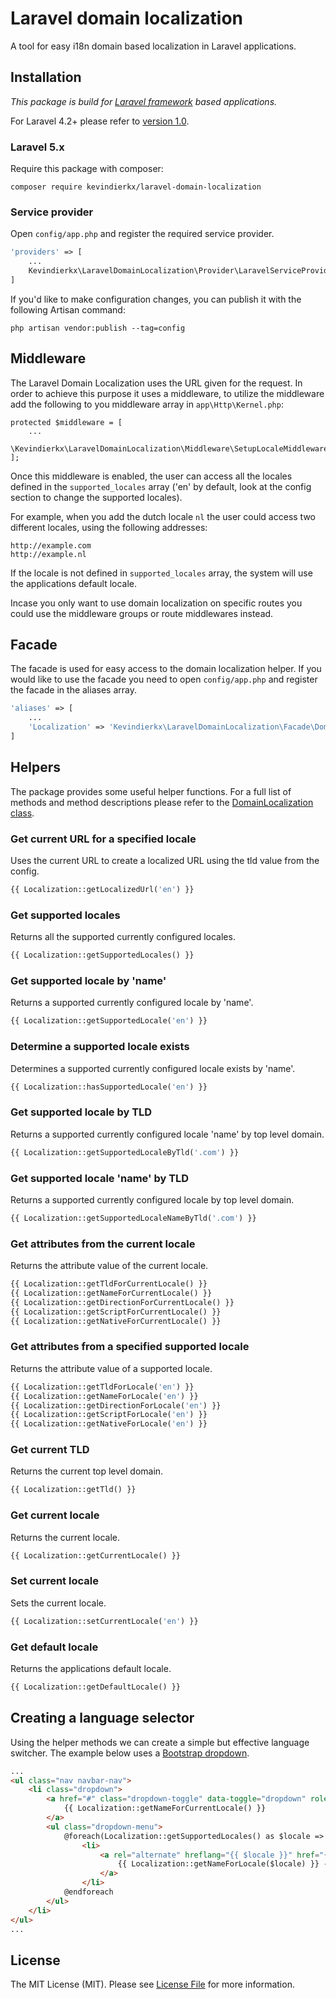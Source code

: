 # Laravel domain localization
A tool for easy i18n domain based localization in Laravel applications.

## Installation
_This package is build for [Laravel framework](http://laravel.com) based applications._

For Laravel 4.2+ please refer to [version 1.0](https://github.com/kevindierkx/laravel-domain-localization/tree/1.0).

### Laravel 5.x
Require this package with composer:

```
composer require kevindierkx/laravel-domain-localization
```

### Service provider
Open `config/app.php` and register the required service provider.

```php
'providers' => [
    ...
    Kevindierkx\LaravelDomainLocalization\Provider\LaravelServiceProvider::class,
]
```

If you'd like to make configuration changes, you can publish it with the following Artisan command:

```
php artisan vendor:publish --tag=config
```

## Middleware
The Laravel Domain Localization uses the URL given for the request. In order to achieve this purpose it uses a middleware, to utilize the middleware add the following to you middleware array in `app\Http\Kernel.php`:

```
protected $middleware = [
    ...
    \Kevindierkx\LaravelDomainLocalization\Middleware\SetupLocaleMiddleware::class,
];
```

Once this middleware is enabled, the user can access all the locales defined in the `supported_locales` array ('en' by default, look at the config section to change the supported locales).

For example, when you add the dutch locale `nl` the user could access two different locales, using the following addresses:

```
http://example.com
http://example.nl
```

If the locale is not defined in `supported_locales` array, the system will use the applications default locale.

Incase you only want to use domain localization on specific routes you could use the middleware groups or route middlewares instead.

## Facade
The facade is used for easy access to the domain localization helper. If you would like to use the facade you need to open `config/app.php` and register the facade in the aliases array.

```php
'aliases' => [
    ...
    'Localization' => 'Kevindierkx\LaravelDomainLocalization\Facade\DomainLocalization',
]
```

## Helpers
The package provides some useful helper functions. For a full list of methods and method descriptions please refer to the [DomainLocalization class](https://github.com/kevindierkx/laravel-domain-localization/blob/master/src/DomainLocalization.php).

### Get current URL for a specified locale
Uses the current URL to create a localized URL using the tld value from the config.

```php
{{ Localization::getLocalizedUrl('en') }}
```

### Get supported locales
Returns all the supported currently configured locales.

```php
{{ Localization::getSupportedLocales() }}
```

### Get supported locale by 'name'
Returns a supported currently configured locale by 'name'.

```php
{{ Localization::getSupportedLocale('en') }}
```

### Determine a supported locale exists
Determines a supported currently configured locale exists by 'name'.

```php
{{ Localization::hasSupportedLocale('en') }}
```

### Get supported locale by TLD
Returns a supported currently configured locale 'name' by top level domain.

```php
{{ Localization::getSupportedLocaleByTld('.com') }}
```

### Get supported locale 'name' by TLD
Returns a supported currently configured locale by top level domain.

```php
{{ Localization::getSupportedLocaleNameByTld('.com') }}
```

### Get attributes from the current locale
Returns the attribute value of the current locale.

```php
{{ Localization::getTldForCurrentLocale() }}
{{ Localization::getNameForCurrentLocale() }}
{{ Localization::getDirectionForCurrentLocale() }}
{{ Localization::getScriptForCurrentLocale() }}
{{ Localization::getNativeForCurrentLocale() }}
```

### Get attributes from a specified supported locale
Returns the attribute value of a supported locale.

```php
{{ Localization::getTldForLocale('en') }}
{{ Localization::getNameForLocale('en') }}
{{ Localization::getDirectionForLocale('en') }}
{{ Localization::getScriptForLocale('en') }}
{{ Localization::getNativeForLocale('en') }}
```

### Get current TLD
Returns the current top level domain.

```php
{{ Localization::getTld() }}
```

### Get current locale
Returns the current locale.

```php
{{ Localization::getCurrentLocale() }}
```

### Set current locale
Sets the current locale.

```php
{{ Localization::setCurrentLocale('en') }}
```

### Get default locale
Returns the applications default locale.

```php
{{ Localization::getDefaultLocale() }}
```

## Creating a language selector
Using the helper methods we can create a simple but effective language switcher. The example below uses a [Bootstrap dropdown](http://getbootstrap.com/components/#dropdowns).

```html
...
<ul class="nav navbar-nav">
    <li class="dropdown">
        <a href="#" class="dropdown-toggle" data-toggle="dropdown" role="button" aria-haspopup="true" aria-expanded="false">
            {{ Localization::getNameForCurrentLocale() }}
        </a>
        <ul class="dropdown-menu">
            @foreach(Localization::getSupportedLocales() as $locale => $properties)
                <li>
                    <a rel="alternate" hreflang="{{ $locale }}" href="{{ Localization::getLocalizedUrl($locale) }}">
                        {{ Localization::getNameForLocale($locale) }} - {{ Localization::getNativeForLocale($locale) }}
                    </a>
                </li>
            @endforeach
        </ul>
    </li>
</ul>
...
```

## License
The MIT License (MIT). Please see [License File](https://github.com/kevindierkx/laravel-domain-localization/blob/master/LICENSE) for more information.
